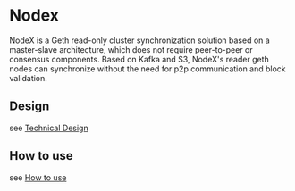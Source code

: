# Nodex
NodeX is a Geth read-only cluster synchronization solution based on a master-slave architecture, which does not require peer-to-peer or consensus components.
Based on Kafka and S3, NodeX's reader geth nodes can synchronize without the need for p2p communication and block validation.
## Design
see [Technical Design](doc/Technical%20Design.md)

## How to use 
see [How to use](doc/How%20to%20use.md)